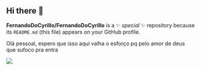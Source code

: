 ## Hi there 👋

**FernandoDoCyrillo/FernandoDoCyrillo** is a ✨ _special_ ✨ repository because its `README.md` (this file) appears on your GitHub profile.

Olá pessoal, espero que isso aqui valha o esforço pq pelo amor de deus que sufoco pra entra

![](https://media.tenor.com/VU-02rOt8Y4AAAAM/corgi-smirk.gif)


